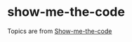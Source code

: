 # show-me-the-code


Topics are from [Show-me-the-code](https://github.com/Yixiaohan/show-me-the-code)
